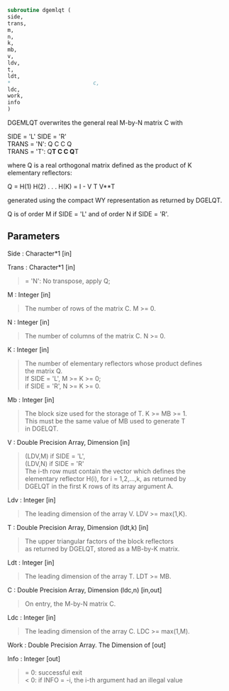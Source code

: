 ```fortran  
subroutine dgemlqt (  
side,  
trans,  
m,  
n,  
k,  
mb,  
v,  
ldv,  
t,  
ldt,  
*                          c,  
ldc,  
work,  
info  
)  
```  
  
DGEMLQT overwrites the general real M-by-N matrix C with  
  
SIDE = 'L'     SIDE = 'R'  
TRANS = 'N':      Q C            C Q  
TRANS = 'T':   Q**T C            C Q**T  
  
where Q is a real orthogonal matrix defined as the product of K  
elementary reflectors:  
  
Q = H(1) H(2) . . . H(K) = I - V T V**T  
  
generated using the compact WY representation as returned by DGELQT.  
  
Q is of order M if SIDE = 'L' and of order N  if SIDE = 'R'.  
  
## Parameters  
Side : Character*1 [in]  
  
Trans : Character*1 [in]  
> = 'N':  No transpose, apply Q;  
  
M : Integer [in]  
> The number of rows of the matrix C. M >= 0.  
  
N : Integer [in]  
> The number of columns of the matrix C. N >= 0.  
  
K : Integer [in]  
> The number of elementary reflectors whose product defines  
> the matrix Q.  
> If SIDE = 'L', M >= K >= 0;  
> if SIDE = 'R', N >= K >= 0.  
  
Mb : Integer [in]  
> The block size used for the storage of T.  K >= MB >= 1.  
> This must be the same value of MB used to generate T  
> in DGELQT.  
  
V : Double Precision Array, Dimension [in]  
> (LDV,M) if SIDE = 'L',  
> (LDV,N) if SIDE = 'R'  
> The i-th row must contain the vector which defines the  
> elementary reflector H(i), for i = 1,2,...,k, as returned by  
> DGELQT in the first K rows of its array argument A.  
  
Ldv : Integer [in]  
> The leading dimension of the array V.  LDV >= max(1,K).  
  
T : Double Precision Array, Dimension (ldt,k) [in]  
> The upper triangular factors of the block reflectors  
> as returned by DGELQT, stored as a MB-by-K matrix.  
  
Ldt : Integer [in]  
> The leading dimension of the array T.  LDT >= MB.  
  
C : Double Precision Array, Dimension (ldc,n) [in,out]  
> On entry, the M-by-N matrix C.  
  
Ldc : Integer [in]  
> The leading dimension of the array C. LDC >= max(1,M).  
  
Work : Double Precision Array. The Dimension of [out]  
  
Info : Integer [out]  
> = 0:  successful exit  
> < 0:  if INFO = -i, the i-th argument had an illegal value  
  

